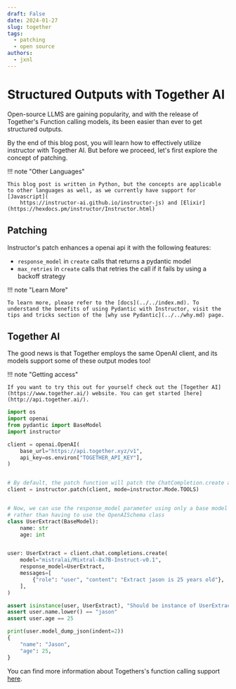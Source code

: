 ```yaml
---
draft: False
date: 2024-01-27
slug: together
tags:
  - patching
  - open source
authors:
  - jxnl
---
```


# Structured Outputs with Together AI

Open-source LLMS are gaining popularity, and with the release of Together's Function calling models, its been easier than ever to get structured outputs.

By the end of this blog post, you will learn how to effectively utilize instructor with Together AI. But before we proceed, let's first explore the concept of patching.

!!! note "Other Languages"

    This blog post is written in Python, but the concepts are applicable to other languages as well, as we currently have support for [Javascript](
        https://instructor-ai.github.io/instructor-js) and [Elixir](https://hexdocs.pm/instructor/Instructor.html)

<!-- more -->

## Patching

Instructor's patch enhances a openai api it with the following features:

- `response_model` in `create` calls that returns a pydantic model
- `max_retries` in `create` calls that retries the call if it fails by using a backoff strategy

!!! note "Learn More"

    To learn more, please refer to the [docs](../../index.md). To understand the benefits of using Pydantic with Instructor, visit the tips and tricks section of the [why use Pydantic](../../why.md) page.

## Together AI

The good news is that Together employs the same OpenAI client, and its models support some of these output modes too!

!!! note "Getting access"

    If you want to try this out for yourself check out the [Together AI](https://www.together.ai/) website. You can get started [here](http://api.together.ai/).

```python
import os
import openai
from pydantic import BaseModel
import instructor

client = openai.OpenAI(
    base_url="https://api.together.xyz/v1",
    api_key=os.environ["TOGETHER_API_KEY"],
)


# By default, the patch function will patch the ChatCompletion.create and ChatCompletion.acreate methods. to support response_model parameter
client = instructor.patch(client, mode=instructor.Mode.TOOLS)


# Now, we can use the response_model parameter using only a base model
# rather than having to use the OpenAISchema class
class UserExtract(BaseModel):
    name: str
    age: int


user: UserExtract = client.chat.completions.create(
    model="mistralai/Mixtral-8x7B-Instruct-v0.1",
    response_model=UserExtract,
    messages=[
        {"role": "user", "content": "Extract jason is 25 years old"},
    ],
)

assert isinstance(user, UserExtract), "Should be instance of UserExtract"
assert user.name.lower() == "jason"
assert user.age == 25

print(user.model_dump_json(indent=2))
{
    "name": "Jason",
    "age": 25,
}
```

You can find more information about Togethers's function calling support [here](https://docs.together.ai/docs/function-calling).

